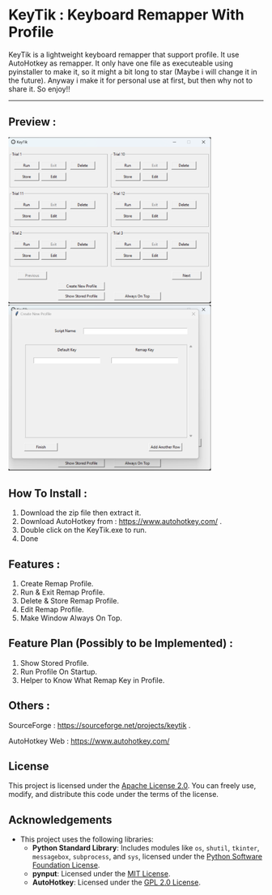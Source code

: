 # KeyTik : Keyboard Remapper With Profile
  KeyTik is a lightweight keyboard remapper that support profile. It use AutoHotkey as remapper.
It only have one file as executeable using pyinstaller to make it, so it might a bit long to 
star (Maybe i will change it in the future). Anyway i make it for personal use at first, but then 
why not to share it. So enjoy!!

------------------------------------------------------------------------------------------------------------------------------------------------------------------------------

## Preview :

<img src="Data/Picture/Preview.png" alt="Preview" width="400" />
<img src="Data/Picture/Preview_CreateProfile.png" alt="Preview_CreateProfile" width="400" />


## How To Install :
1. Download the zip file then extract it.
2. Download AutoHotkey from : https://www.autohotkey.com/ .
3. Double click on the KeyTik.exe to run.
4. Done


## Features :
1. Create Remap Profile.
2. Run & Exit Remap Profile.
3. Delete & Store Remap Profile.
4. Edit Remap Profile.
5. Make Window Always On Top.


## Feature Plan (Possibly to be Implemented) :
1. Show Stored Profile.
2. Run Profile On Startup.
3. Helper to Know What Remap Key in Profile.


## Others :
SourceForge : https://sourceforge.net/projects/keytik .

AutoHotkey Web :
https://www.autohotkey.com/


## License

This project is licensed under the [Apache License 2.0](http://www.apache.org/licenses/LICENSE-2.0). You can freely use, modify, and distribute this code under the terms of the license.


## Acknowledgements
- This project uses the following libraries:
  - **Python Standard Library**: Includes modules like `os`, `shutil`, `tkinter`, `messagebox`, `subprocess`, and `sys`, licensed under the [Python Software Foundation License](https://docs.python.org/3/license.html).
  - **pynput**: Licensed under the [MIT License](https://github.com/moses-palmer/pynput/blob/master/COPYING.LGPL).
  - **AutoHotkey**: Licensed under the [GPL 2.0 License](https://github.com/AutoHotkey/AutoHotkey/blob/alpha/license.txt).

